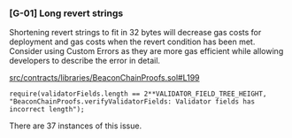 ### [G-01] Long revert strings

Shortening revert strings to fit in 32 bytes will decrease gas costs for deployment and gas costs when the revert condition has been met.  
Consider using Custom Errors as they are more gas efficient while allowing developers to describe the error in detail.  

[src/contracts/libraries/BeaconChainProofs.sol#L199](https://github.com/code-423n4/2023-04-eigenlayer/blob/main/src/contracts/libraries/BeaconChainProofs.sol#L199)  
```
require(validatorFields.length == 2**VALIDATOR_FIELD_TREE_HEIGHT, "BeaconChainProofs.verifyValidatorFields: Validator fields has incorrect length");
```
There are 37 instances of this issue.
